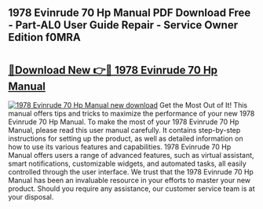 ## 1978 Evinrude 70 Hp Manual PDF Download Free - Part-AL0 User Guide Repair - Service Owner Edition f0MRA

# <h2><a href="http://bc91945.oget.top/?id=1978+Evinrude+70+Hp+Manual">🔗Download New 👉🔴 1978 Evinrude 70 Hp Manual</a></h2>

[![1978 Evinrude 70 Hp Manual new download](https://i.imgur.com/5g1atiW.png)](http://bc91945.oget.top/?id=1978+Evinrude+70+Hp+Manual)
Get the Most Out of It! This manual offers tips and tricks to maximize the performance of your new 1978 Evinrude 70 Hp Manual. To make the most of your 1978 Evinrude 70 Hp Manual, please read this user manual carefully. It contains step-by-step instructions for setting up the product, as well as detailed information on how to use its various features and capabilities. 1978 Evinrude 70 Hp Manual offers users a range of advanced features, such as virtual assistant, smart notifications, customizable widgets, and automated tasks, all easily controlled through the user interface. We trust that the 1978 Evinrude 70 Hp Manual has been an invaluable resource in your efforts to master your new product. Should you require any assistance, our customer service team is at your disposal.
